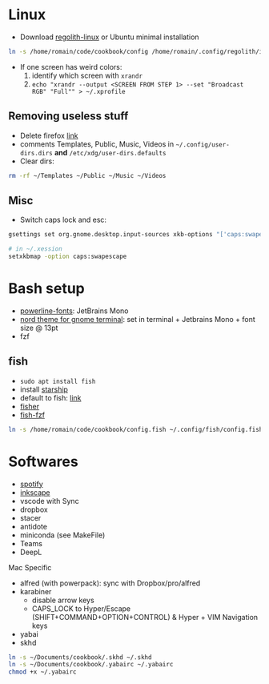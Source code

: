 # Linux

- Download [regolith-linux](https://regolith-linux.org/) or Ubuntu minimal installation

```bash
ln -s /home/romain/code/cookbook/config /home/romain/.config/regolith/i3/config
```

- If one screen has weird colors:
  1. identify which screen with `xrandr`
  2. `echo "xrandr --output <SCREEN FROM STEP 1> --set "Broadcast RGB" "Full"" > ~/.xprofile`

## Removing useless stuff

- Delete firefox [link](https://askubuntu.com/questions/16758/removing-firefox-in-ubuntu-with-all-add-ons-like-it-never-existed)
- comments Templates, Public, Music, Videos in `~/.config/user-dirs.dirs` **and** `/etc/xdg/user-dirs.defaults`
- Clear dirs:

```bash
rm -rf ~/Templates ~/Public ~/Music ~/Videos
```

## Misc

- Switch caps lock and esc:

```bash
gsettings set org.gnome.desktop.input-sources xkb-options "['caps:swapescape']"
```

```bash
# in ~/.xession
setxkbmap -option caps:swapescape
```

# Bash setup

- [powerline-fonts](https://github.com/powerline/fonts): JetBrains Mono
- [nord theme for gnome terminal](https://github.com/arcticicestudio/nord-gnome-terminal): set in terminal + Jetbrains Mono + font size @ 13pt
- fzf

## fish

- `sudo apt install fish`
- install [starship](https://github.com/starship/starship)
- default to fish: [link](https://fishshell.com/docs/current/tutorial.html#switching-to-fish)
- [fisher](https://github.com/jorgebucaran/fisher)
- [fish-fzf](https://github.com/PatrickF1/fzf.fish)

```bash
ln -s /home/romain/code/cookbook/config.fish ~/.config/fish/config.fish
```

# Softwares

- [spotify](https://www.spotify.com/ca-en/download/linux/)
- [inkscape](https://inkscape.org/)
- vscode with Sync
- dropbox
- stacer
- antidote
- miniconda (see MakeFile)
- Teams
- DeepL

Mac Specific

- alfred (with powerpack): sync with Dropbox/pro/alfred
- karabiner
  - disable arrow keys
  - CAPS_LOCK to Hyper/Escape (SHIFT+COMMAND+OPTION+CONTROL) & Hyper + VIM Navigation keys
- yabai
- skhd

```bash
ln -s ~/Documents/cookbook/.skhd ~/.skhd
ln -s ~/Documents/cookbook/.yabairc ~/.yabairc
chmod +x ~/.yabairc
```
